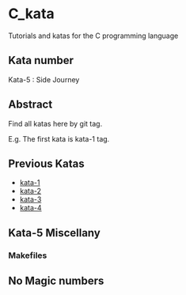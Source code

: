 # C_kata
Tutorials and katas for the C programming language

## Kata number

Kata-5 : Side Journey

## Abstract

Find all katas here by git tag.

E.g. The first kata is kata-1 tag.

## Previous Katas

- [kata-1](kata-1/kata-1.md)
- [kata-2](kata-2/kata-2.md)
- [kata-3](kata-3/kata-3.md)
- [kata-4](kata-4/kata-4.md)
## Kata-5 Miscellany

### Makefiles

## No Magic numbers

